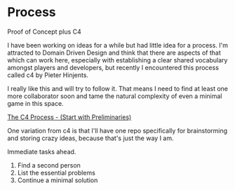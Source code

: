 # Process
Proof of Concept plus C4

I have been working on ideas for a while but had little idea for a process. I'm attracted to Domain Driven Design and think that there are aspects of that which can work here, especially with establishing a clear shared vocabulary amongst players and developers, but recently I encountered this process called c4 by Pieter Hinjents.

I really like this and will try to follow it. That means I need to find at least one more collaborator soon and tame the natural complexity of even a minimal game in this space.

[The C4 Process - (Start with Preliminaries)](https://hintjens.gitbooks.io/social-architecture/content/chapter4.html)

One variation from c4 is that I'll have one repo specifically for brainstorming and storing crazy ideas, because that's just the way I am.

Immediate tasks ahead.
  1. Find a second person
  2. List the essential problems
  3. Continue a minimal solution
